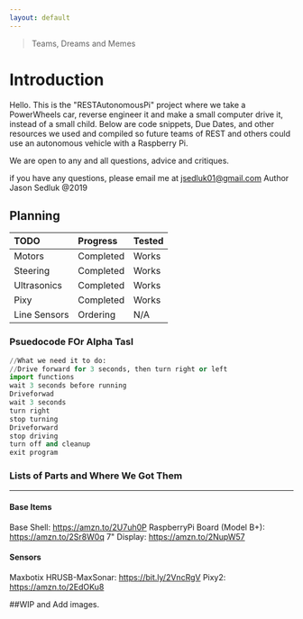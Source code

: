 ```yaml
---
layout: default
---
```

> Teams, Dreams and Memes

# Introduction
Hello. This is the "RESTAutonomousPi" project where we take a PowerWheels car, reverse engineer it and make a small computer drive it, instead of a small child. Below are code snippets, Due Dates, and other resources we used and compiled so future teams of REST and others could use an autonomous vehicle with a Raspberry Pi. 

We are open to any and all questions, advice and critiques.

if you have any questions, please email me at jsedluk01@gmail.com Author Jason Sedluk @2019

## Planning

| TODO         | Progress          | Tested |
|:-------------|:------------------|:------ |
| Motors       | Completed         | Works  |
| Steering     | Completed         | Works  |
| Ultrasonics  | Completed         | Works  |
| Pixy         | Completed         | Works  |
| Line Sensors | Ordering          | N/A    |


### Psuedocode FOr Alpha Tasl

```py
//What we need it to do:
//Drive forward for 3 seconds, then turn right or left
import functions
wait 3 seconds before running
Driveforwad
wait 3 seconds
turn right
stop turning
Driveforward
stop driving
turn off and cleanup
exit program
```


### Lists of Parts and Where We Got Them

* * *
#### Base Items
Base Shell: https://amzn.to/2U7uh0P
RaspberryPi Board (Model B+): https://amzn.to/2Sr8W0q
7" Display: https://amzn.to/2NupW57

#### Sensors
Maxbotix HRUSB-MaxSonar: https://bit.ly/2VncRgV
Pixy2: https://amzn.to/2EdOKu8 

##WIP and Add images.
